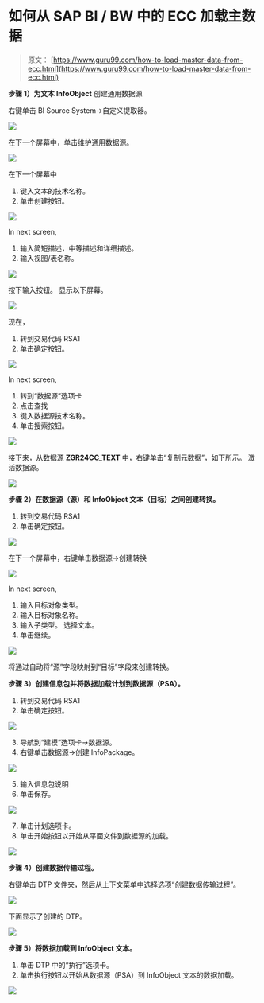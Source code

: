 # 如何从 SAP BI / BW 中的 ECC 加载主数据

> 原文： [https://www.guru99.com/how-to-load-master-data-from-ecc.html](https://www.guru99.com/how-to-load-master-data-from-ecc.html)

**步骤 1）为文本 InfoObject** 创建通用数据源

右键单击 BI Source System->自定义提取器。

[![](img/88a148edcc1400faf1b45132084cc3ea.png)](/images/sap/SAP_BI/sap_bi_16_1.jpg)

在下一个屏幕中，单击维护通用数据源。

[![](img/705c4bc52157dfe8951572f359c01922.png)](/images/sap/SAP_BI/sap_bi_16_2.jpg)

在下一个屏幕中

1.  键入文本的技术名称。
2.  单击创建按钮。

[![](img/0ab6abe100d2ea40e593822c858c0621.png)](/images/sap/SAP_BI/sap_bi_16_3.jpg)

In next screen,

1.  输入简短描述，中等描述和详细描述。
2.  输入视图/表名称。

[![](img/f814a257f94c94dac097ffc28b6fcf9d.png)](/images/sap/SAP_BI/sap_bi_16_4.jpg)

按下输入按钮。 显示以下屏幕。

[![](img/c9bbccc90e7ff2105eeabf9893fd784e.png)](/images/sap/SAP_BI/sap_bi_16_5.jpg)

现在，

1.  转到交易代码 RSA1
2.  单击确定按钮。

[![](img/2adbc2f9b1fcdf86d563300d66d27ce9.png)](/images/sap/SAP_BI/sap_bi_16_6.jpg)

In next screen,

1.  转到“数据源”选项卡
2.  点击查找
3.  键入数据源技术名称。
4.  单击搜索按钮。

[![](img/2fd8a46ffba67b692f185876cacabeaf.png)](/images/sap/SAP_BI/sap_bi_16_7.jpg)

接下来，从数据源 **ZGR24CC_TEXT** 中，右键单击“复制元数据”，如下所示。 激活数据源。

[![](img/c14441a7e32bcdba1a9d4c7e36b75bb4.png)](/images/sap/SAP_BI/sap_bi_16_8.jpg)

**步骤 2）在数据源（源）和 InfoObject 文本（目标）之间创建转换。**

1.  转到交易代码 RSA1
2.  单击确定按钮。

[![](img/ede488a7afd9e6ca7f792356e3669347.png)](/images/sap/SAP_BI/sap_bi_16_9.jpg)

在下一个屏幕中，右键单击数据源->创建转换

[![](img/4258304ebdf9fc1452540d8d73d93844.png)](/images/sap/SAP_BI/sap_bi_16_10.jpg)

In next screen,

1.  输入目标对象类型。
2.  输入目标对象名称。
3.  输入子类型。 选择文本。
4.  单击继续。

[![](img/d461171607c8439e7d7d33aec268f433.png)](/images/sap/SAP_BI/sap_bi_16_11.jpg)

将通过自动将“源”字段映射到“目标”字段来创建转换。

**步骤 3）创建信息包并将数据加载计划到数据源（PSA）。**

1.  转到交易代码 RSA1
2.  单击确定按钮。

[![](img/b381ce61e7dcbf8e5088b33592603e1b.png)](/images/sap/SAP_BI/sap_bi_16_12.jpg)

3.  导航到“建模”选项卡->数据源。
4.  右键单击数据源->创建 InfoPackage。

[![](img/1b36d2eb7792bd2338739c4a395fcbb5.png)](/images/sap/SAP_BI/sap_bi_16_13.jpg)

5.  输入信息包说明
6.  单击保存。

[![](img/a1c4a76d139acb8ef81bbd4409cb49b1.png)](/images/sap/SAP_BI/sap_bi_16_14.jpg)

7.  单击计划选项卡。
8.  单击开始按钮以开始从平面文件到数据源的加载。

[![](img/a1b121a0f679be19265ba0762f2a8a5f.png)](/images/sap/SAP_BI/sap_bi_16_15.jpg)

**步骤 4）创建数据传输过程。**

右键单击 DTP 文件夹，然后从上下文菜单中选择选项“创建数据传输过程”。

[![](img/831ee76c56e313a995d0c1529a9e86be.png)](/images/sap/SAP_BI/sap_bi_16_16.jpg)

下面显示了创建的 DTP。

[![](img/91c5e5efe08928e918d776a2bd8d971e.png)](/images/sap/SAP_BI/sap_bi_16_17.jpg)

**步骤 5）将数据加载到 InfoObject 文本。**

1.  单击 DTP 中的“执行”选项卡。
2.  单击执行按钮以开始从数据源（PSA）到 InfoObject 文本的数据加载。

[![](img/6db7cc35703848db7ec2cfb30b0720b9.png)](/images/sap/SAP_BI/sap_bi_16_18.jpg)